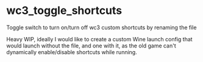 # wc3_toggle_shortcuts
Toggle switch to turn on/turn off wc3 custom shortcuts by renaming the file

Heavy WIP, ideally I would like to create a custom Wine launch config that would launch without the file, and one with it, as the old game can't dynamically enable/disable shortcuts while running.
